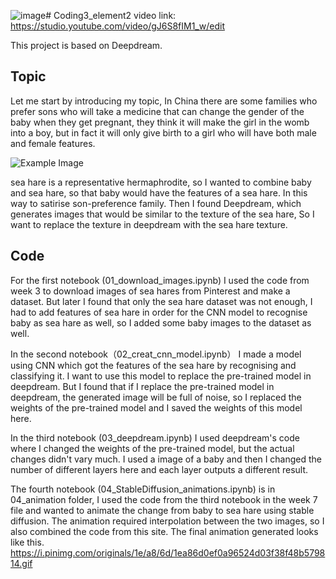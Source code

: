 ![image](https://github.com/chennie-fang/Coding3_element2/assets/144511676/21fcbef8-75c5-4971-be54-79446987b36d)# Coding3_element2
video link: https://studio.youtube.com/video/gJ6S8fIM1_w/edit

This project is based on Deepdream.
## Topic
Let me start by introducing my topic, In China there are some families who prefer sons who will take a medicine that can change the gender of the baby when they get pregnant, they think it will make the girl in the womb into a boy, but in fact it will only give birth to a girl who will have both male and female features.

![Example Image](https://i.pinimg.com/564x/05/db/e2/05dbe2bbe8ddda93f6949b8d83f32dac.jpg)

sea hare is a representative hermaphrodite, so I wanted to combine baby and sea hare, so that baby would have the features of a sea hare. In this way to satirise son-preference family.
Then I found Deepdream, which generates images that would be similar to the texture of the sea hare, So I want to replace the texture in deepdream with the sea hare texture.


## Code
For the first notebook (01_download_images.ipynb) I used the code from week 3 to download images of sea hares from Pinterest and make a dataset. But later I found that only the sea hare dataset was not enough, I had to add features of sea hare in order for the CNN model to recognise baby as sea hare as well, so I added some baby images to the dataset as well.

In the second notebook（02_creat_cnn_model.ipynb） I made a model using CNN which got the features of the sea hare by recognising and classifying it. I want to use this model to replace the pre-trained model in deepdream. But I found that if I replace the pre-trained model in deepdream, the generated image will be full of noise, so I replaced the weights of the pre-trained model and I saved the weights of this model here.

In the third notebook (03_deepdream.ipynb) I used deepdream's code where I changed the weights of the pre-trained model, but the actual changes didn't vary much. I used a image of a baby and then I changed the number of different layers here and each layer outputs a different result.

The fourth notebook (04_StableDiffusion_animations.ipynb) is in 04_animation folder, I used the code from the third notebook in the week 7 file and wanted to animate the change from baby to sea hare using stable diffusion. The animation required interpolation between the two images, so I also combined the code from this site. The final animation generated looks like this.
https://i.pinimg.com/originals/1e/a8/6d/1ea86d0ef0a96524d03f38f48b579814.gif




